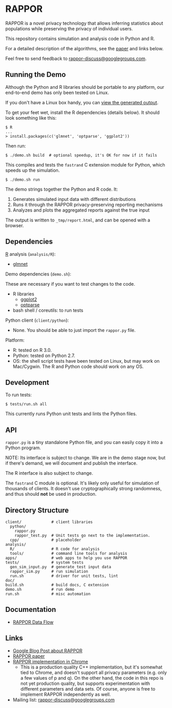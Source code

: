 RAPPOR
======

RAPPOR is a novel privacy technology that allows inferring statistics about
populations while preserving the privacy of individual users.

This repository contains simulation and analysis code in Python and R.

For a detailed description of the algorithms, see the
[paper](http://arxiv.org/abs/1407.6981) and links below.

Feel free to send feedback to
[rappor-discuss@googlegroups.com][group].

Running the Demo
----------------

Although the Python and R libraries should be portable to any platform, our
end-to-end demo has only been tested on Linux.

If you don't have a Linux box handy, you can [view the generated
output](http://google.github.io/rappor/examples/report.html).

To get your feet wet, install the R dependencies (details below).  It should
look something like this:

    $ R
    ...
    > install.packages(c('glmnet', 'optparse', 'ggplot2'))

Then run:

    $ ./demo.sh build  # optional speedup, it's OK for now if it fails

This compiles and tests the `fastrand` C extension module for Python, which
speeds up the simulation.

    $ ./demo.sh run

The demo strings together the Python and R code.  It:

1. Generates simulated input data with different distributions
2. Runs it through the RAPPOR privacy-preserving reporting mechanisms
3. Analyzes and plots the aggregated reports against the true input

The output is written to `_tmp/report.html`, and can be opened with a browser.

Dependencies
------------

[R](http://r-project.org) analysis (`analysis/R`):

- [glmnet](http://cran.r-project.org/web/packages/glmnet/index.html)

Demo dependencies (`demo.sh`):

These are necessary if you want to test changes to the code.

- R libraries
  - [ggplot2](http://cran.r-project.org/web/packages/ggplot2/index.html)
  - [optparse](http://cran.r-project.org/web/packages/optparse/index.html)
- bash shell / coreutils: to run tests

Python client (`client/python`):

- None.  You should be able to just import the `rappor.py` file.

Platform:

- R: tested on R 3.0.
- Python: tested on Python 2.7.
- OS: the shell script tests have been tested on Linux, but may work on
  Mac/Cygwin.  The R and Python code should work on any OS.

Development
-----------

To run tests:

    $ tests/run.sh all

This currently runs Python unit tests and lints the Python files.

API
---

`rappor.py` is a tiny standalone Python file, and you can easily copy it into a
Python program.

NOTE: Its interface is subject to change.  We are in the demo stage now, but if
there's demand, we will document and publish the interface.

The R interface is also subject to change.

<!-- TODO: Add links to interface docs when available. -->

The `fastrand` C module is optional.  It's likely only useful for simulation of
thousands of clients.  It doesn't use cryptographically strong randomness, and
thus should **not** be used in production.

Directory Structure
-------------------

    client/             # client libraries
      python/
        rappor.py
        rappor_test.py  # Unit tests go next to the implementation.
      cpp/              # placeholder
    analysis/
      R/                # R code for analysis
      tools/            # command line tools for analysis
    apps/               # web apps to help you use RAPPOR
    tests/              # system tests
      gen_sim_input.py  # generate test input data
      rappor_sim.py     # run simulation
      run.sh            # driver for unit tests, lint
    doc/
    build.sh            # build docs, C extension
    demo.sh             # run demo
    run.sh              # misc automation

<!--
TODO: add apps?

    apps/
      # Shiny apps for demo.  Depends on the analysis code.
-->

Documentation
-------------

- [RAPPOR Data Flow](http://google.github.io/rappor/doc/data-flow.html)

Links
-----

- [Google Blog Post about RAPPOR](http://googleresearch.blogspot.com/2014/10/learning-statistics-with-privacy-aided.html)
- [RAPPOR paper](http://arxiv.org/abs/1407.6981)
- [RAPPOR implementation in Chrome](http://www.chromium.org/developers/design-documents/rappor)
  - This is a production quality C++ implementation, but it's somewhat tied to
    Chrome, and doesn't support all privacy parameters (e.g. only a few values
    of p and q).  On the other hand, the code in this repo is not yet
    production quality, but supports experimentation with different parameters
    and data sets.  Of course, anyone is free to implement RAPPOR independently
    as well.
- Mailing list: [rappor-discuss@googlegroups.com][group]

[group]: https://groups.google.com/forum/#!forum/rappor-discuss
